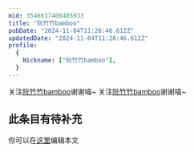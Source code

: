 ```yaml
---
mid: 3546637408405933
title: "阮竹竹bamboo"
pubDate: "2024-11-04T11:26:46.612Z"
updatedDate: "2024-11-04T11:26:46.612Z"
profile:
  {
    Nickname: ["阮竹竹bamboo"],
  }
---
```


关注[阮竹竹bamboo](https://space.bilibili.com/3546637408405933)谢谢喵~ 关注[阮竹竹bamboo](https://space.bilibili.com/3546637408405933)谢谢喵~

## 此条目有待补充
你可以在[这里](https://github.com/Yuhanawa/VTuber.ICU-Content/edit/master/v/阮竹竹bamboo/index.md)编辑本文

